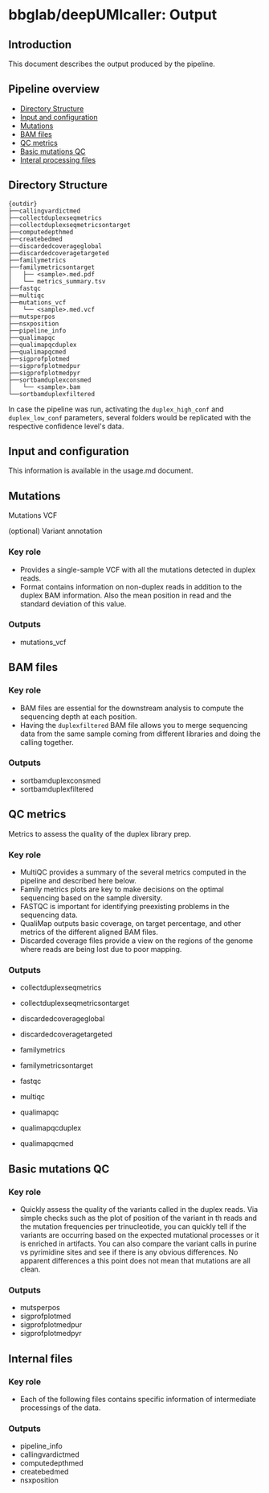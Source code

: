 # bbglab/deepUMIcaller: Output

## Introduction

This document describes the output produced by the pipeline.

## Pipeline overview

- [Directory Structure](#directory-structure)
- [Input and configuration](#input-and-configuration)
- [Mutations](#mutations)
- [BAM files](#bam-files)
- [QC metrics](#qc-metrics)
- [Basic mutations QC](#basic-mutations-qc)
- [Interal processing files](#internal-files)

## Directory Structure

```{console}
{outdir}
├──callingvardictmed
├──collectduplexseqmetrics
├──collectduplexseqmetricsontarget
├──computedepthmed
├──createbedmed
├──discardedcoverageglobal
├──discardedcoveragetargeted
├──familymetrics
├──familymetricsontarget
│   ├── <sample>.med.pdf
│   └── metrics_summary.tsv
├──fastqc
├──multiqc
├──mutations_vcf
│   └── <sample>.med.vcf
├──mutsperpos
├──nsxposition
├──pipeline_info
├──qualimapqc
├──qualimapqcduplex
├──qualimapqcmed
├──sigprofplotmed
├──sigprofplotmedpur
├──sigprofplotmedpyr
├──sortbamduplexconsmed
│   └── <sample>.bam
└──sortbamduplexfiltered
```

In case the pipeline was run, activating the `duplex_high_conf` and `duplex_low_conf` parameters, several folders would be replicated with the respective confidence level's data.

## Input and configuration

This information is available in the usage.md document.

## Mutations

Mutations VCF

(optional) Variant annotation

### Key role

- Provides a single-sample VCF with all the mutations detected in duplex reads.
- Format contains information on non-duplex reads in addition to the duplex BAM information. Also the mean position in read and the standard deviation of this value.

### Outputs

- mutations_vcf

## BAM files

### Key role

- BAM files are essential for the downstream analysis to compute the sequencing depth at each position.
- Having the `duplexfiltered` BAM file allows you to merge sequencing data from the same sample coming from different libraries and doing the calling together.

### Outputs

- sortbamduplexconsmed
- sortbamduplexfiltered

## QC metrics

Metrics to assess the quality of the duplex library prep.

### Key role

- MultiQC provides a summary of the several metrics computed in the pipeline and described here below.
- Family metrics plots are key to make decisions on the optimal sequencing based on the sample diversity.
- FASTQC is important for identifying preexisting problems in the sequencing data.
- QualiMap outputs basic coverage, on target percentage, and other metrics of the different aligned BAM files.
- Discarded coverage files provide a view on the regions of the genome where reads are being lost due to poor mapping.

### Outputs

- collectduplexseqmetrics
- collectduplexseqmetricsontarget

- discardedcoverageglobal
- discardedcoveragetargeted

- familymetrics
- familymetricsontarget
- fastqc

- multiqc

- qualimapqc
- qualimapqcduplex
- qualimapqcmed

## Basic mutations QC

### Key role

- Quickly assess the quality of the variants called in the duplex reads. Via simple checks such as the plot of position of the variant in th reads and the mutation frequencies per trinucleotide, you can quickly tell if the variants are occurring based on the expected mutational processes or it is enriched in artifacts. You can also compare the variant calls in purine vs pyrimidine sites and see if there is any obvious differences. No apparent differences a this point does not mean that mutations are all clean.

### Outputs

- mutsperpos
- sigprofplotmed
- sigprofplotmedpur
- sigprofplotmedpyr

## Internal files

### Key role

- Each of the following files contains specific information of intermediate processings of the data.

### Outputs

- pipeline_info
- callingvardictmed
- computedepthmed
- createbedmed
- nsxposition
